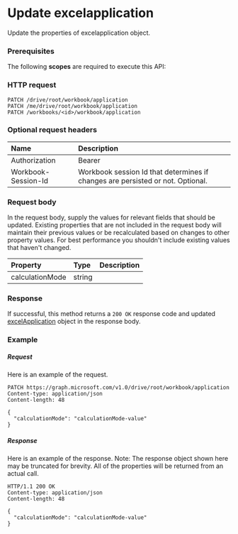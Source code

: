 # Update excelapplication

Update the properties of excelapplication object.
### Prerequisites
The following **scopes** are required to execute this API: 
### HTTP request
<!-- { "blockType": "ignored" } -->
```http
PATCH /drive/root/workbook/application
PATCH /me/drive/root/workbook/application
PATCH /workbooks/<id>/workbook/application
```
### Optional request headers
| Name       | Description|
|:-----------|:-----------|
| Authorization  | Bearer <code>|
| Workbook-Session-Id  | Workbook session Id that determines if changes are persisted or not. Optional.|

### Request body
In the request body, supply the values for relevant fields that should be updated. Existing properties that are not included in the request body will maintain their previous values or be recalculated based on changes to other property values. For best performance you shouldn't include existing values that haven't changed.

| Property	   | Type	|Description|
|:---------------|:--------|:----------|
|calculationMode|string||

### Response
If successful, this method returns a `200 OK` response code and updated [excelApplication](../resources/excelapplication.md) object in the response body.
### Example
##### Request
Here is an example of the request.
<!-- {
  "blockType": "request",
  "name": "update_excelapplication"
}-->
```http
PATCH https://graph.microsoft.com/v1.0/drive/root/workbook/application
Content-type: application/json
Content-length: 48

{
  "calculationMode": "calculationMode-value"
}
```
##### Response
Here is an example of the response. Note: The response object shown here may be truncated for brevity. All of the properties will be returned from an actual call.
<!-- {
  "blockType": "response",
  "truncated": true,
  "@odata.type": "microsoft.graph.excelapplication"
} -->
```http
HTTP/1.1 200 OK
Content-type: application/json
Content-length: 48

{
  "calculationMode": "calculationMode-value"
}
```

<!-- uuid: 8fcb5dbc-d5aa-4681-8e31-b001d5168d79
2015-10-25 14:57:30 UTC -->
<!-- {
  "type": "#page.annotation",
  "description": "Update excelapplication",
  "keywords": "",
  "section": "documentation",
  "tocPath": ""
}-->